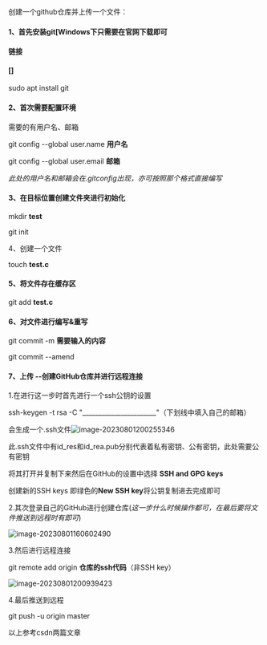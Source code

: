 创建一个github仓库并上传一个文件：

#### 1、首先安装git[Windows下只需要在官网下载即可

#### 链接

#### [[](https://git-scm.com/download/win)]

sudo apt install git

#### 2、首次需要配置环境

需要的有用户名、邮箱

git config --global user.name   **用户名**

git config --global user.email    **邮箱**

*此处的用户名和邮箱会在.gitconfig出现，亦可按照那个格式直接编写*

#### 3、在目标位置创建文件夹进行初始化

mkdir **test**

git init

4、创建一个文件

touch **test.c**

#### 5、将文件存在缓存区

git add **test.c**

#### 6、对文件进行编写&重写

git commit -m **需要输入的内容**

git commit --amend

#### 7、上传 --创建GitHub仓库并进行远程连接

1.在进行这一步时首先进行一个ssh公钥的设置

ssh-keygen -t rsa -C "_______________________"（下划线中填入自己的邮箱）

会生成一个.ssh文件![image-20230801200255346](C:\Users\ct202\AppData\Roaming\Typora\typora-user-images\image-20230801200255346.png)

此.ssh文件中有id_res和id_rea.pub分别代表着私有密钥、公有密钥，此处需要公有密钥

将其打开并复制下来然后在GitHub的设置中选择 **SSH and GPG keys**

创建新的SSH keys 即绿色的**New SSH key**将公钥复制进去完成即可



2.其次登录自己的GitHub进行创建仓库(*这一步什么时候操作都可，在最后要将文件推送到远程时有即可*)

![image-20230801160602490](C:\Users\ct202\AppData\Roaming\Typora\typora-user-images\image-20230801160602490.png)

3.然后进行远程连接

git remote add origin   **仓库的ssh代码**（非SSH key）

![image-20230801200939423](C:\Users\ct202\AppData\Roaming\Typora\typora-user-images\image-20230801200939423.png)

4.最后推送到远程

git push -u origin master



以上参考csdn两篇文章

[](https://blog.csdn.net/bjbz_cxy/article/details/116703787)

[](https://blog.csdn.net/qq1713802040/article/details/124831253?app_version=6.0.0&code=app_1562916241&csdn_share_tail=%7B%22type%22%3A%22blog%22%2C%22rType%22%3A%22article%22%2C%22rId%22%3A%22124831253%22%2C%22source%22%3A%22ehsheh%22%7D&uLinkId=usr1mkqgl919blen&utm_source=app)